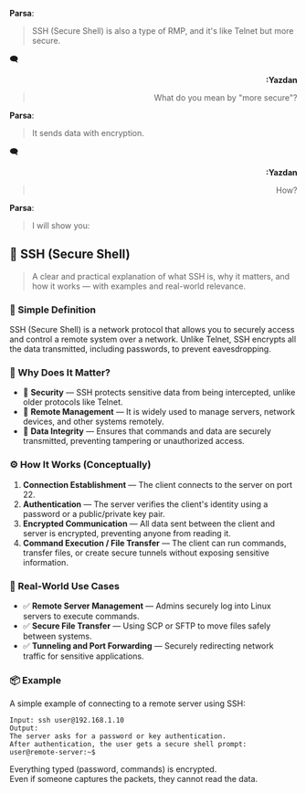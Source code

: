 **Parsa**:
> SSH (Secure Shell) is also a type of RMP, and it's like Telnet but more secure.

🗨 <div align="right"><strong>:Yazdan</strong>
 >  What do you mean by "more secure"? 
 </div>
 
**Parsa**:
> It sends data with encryption.

🗨 <div align="right"><strong>:Yazdan</strong>
 >  How? 
 </div>
 
**Parsa**: 
> I will show you:


## 🧠 SSH (Secure Shell)

> A clear and practical explanation of what SSH is, why it matters, and how it works — with examples and real-world relevance.


### 🧩 Simple Definition

SSH (Secure Shell) is a network protocol that allows you to securely access and control a remote system over a network. Unlike Telnet, SSH encrypts all the data transmitted, including passwords, to prevent eavesdropping.


### 🧠 Why Does It Matter?

- 🔹 **Security** — SSH protects sensitive data from being intercepted, unlike older protocols like Telnet.
- 🔹 **Remote Management** — It is widely used to manage servers, network devices, and other systems remotely.
- 🔹 **Data Integrity** — Ensures that commands and data are securely transmitted, preventing tampering or unauthorized access.


### ⚙️ How It Works (Conceptually)

1. **Connection Establishment** — The client connects to the server on port 22.
2. **Authentication** — The server verifies the client's identity using a password or a public/private key pair.
3. **Encrypted Communication** — All data sent between the client and server is encrypted, preventing anyone from reading it.
4. **Command Execution / File Transfer** — The client can run commands, transfer files, or create secure tunnels without exposing sensitive information.


### 🔐 Real-World Use Cases

- ✅ **Remote Server Management** — Admins securely log into Linux servers to execute commands.
- ✅ **Secure File Transfer** — Using SCP or SFTP to move files safely between systems.
- ✅ **Tunneling and Port Forwarding** — Securely redirecting network traffic for sensitive applications.


### 📦 Example

A simple example of connecting to a remote server using SSH:

```text
Input: ssh user@192.168.1.10
Output: 
The server asks for a password or key authentication.
After authentication, the user gets a secure shell prompt:
user@remote-server:~$
```

Everything typed (password, commands) is encrypted.  
Even if someone captures the packets, they cannot read the data.
